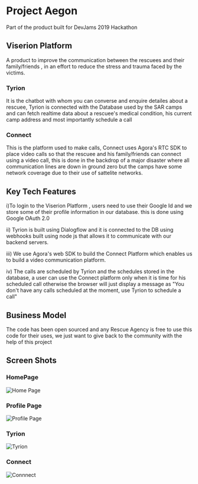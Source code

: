 # Project Aegon

Part of the product built for DevJams 2019 Hackathon

## Viserion Platform

A product to improve the communication between the rescuees and their family/friends , in an effort to reduce the stress and trauma
faced by the victims.

### Tyrion

It is the chatbot with whom you can converse and enquire detailes about a rescuee, Tyrion is connected with the Database used by the SAR camps and can fetch realtime data about a rescuee's medical condition, his current  camp address and most importantly schedule a call

### Connect

This is the platform used to make calls, Connect uses Agora's RTC SDK to place video calls so that the rescuee and his family/friends can connect using a video call, this is done in the backdrop of a major disaster where all communication lines are down in ground zero but the camps have some network 
coverage due to their use of sattelite networks.

## Key Tech Features

i)To login to the Viserion Platform , users need to use their Google Id and we store some of their profile information in our database.  this is done using Google OAuth 2.0
  
ii) Tyrion is built using Dialogflow and it is connected to the DB using webhooks built using node js that allows it to communicate with our 
   backend servers.
   
iii) We use Agora's web SDK to build the Connect Platform which enables us to build a video communication platform.

iv) The calls are scheduled by Tyrion and the schedules stored in the database, a user can use the Connect platform only when it is time for his scheduled call   otherwise the browser will just display a message as "You don't have any calls scheduled at the moment, use Tyrion to schedule a call"
  
## Business Model
  
  The code has been open sourced and any Rescue Agency is free to use this code for their uses, we just want to give back to the community   with the help of this project
  
## Screen Shots

### HomePage

![Home Page](https://github.com/ramaneswaran/aegon/blob/master/index.PNG)

### Profile Page

![Profile Page](https://github.com/ramaneswaran/aegon/blob/master/Screenshot_2019-10-26%20Profile.png)

### Tyrion

![Tyrion](https://github.com/ramaneswaran/aegon/blob/master/Screenshot_2019-10-26%20Tyrion.png)

### Connect

![Connnect](https://github.com/ramaneswaran/aegon/blob/master/Screenshot_2019-10-26%20Basic%20Communication.png)
  
